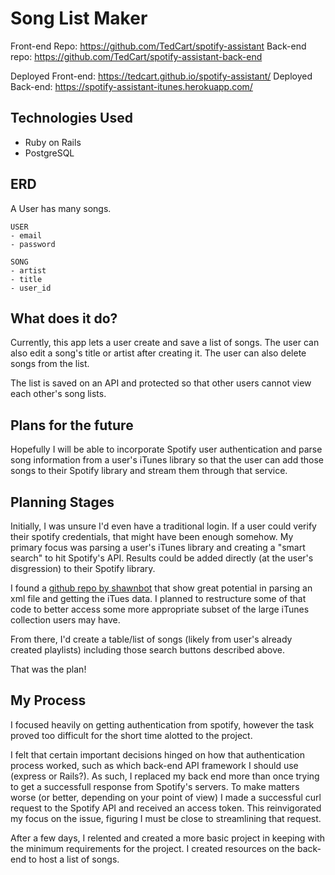 # Song List Maker

Front-end Repo: https://github.com/TedCart/spotify-assistant
Back-end repo: https://github.com/TedCart/spotify-assistant-back-end

Deployed Front-end: https://tedcart.github.io/spotify-assistant/
Deployed Back-end: https://spotify-assistant-itunes.herokuapp.com/

## Technologies Used

- Ruby on Rails
- PostgreSQL

## ERD

A User has many songs.
```
USER
- email
- password

SONG
- artist
- title
- user_id
```

## What does it do?

Currently, this app lets a user create and save a list of songs. The user can also edit a song's title or artist after creating it. The user can also delete songs from the list.

The list is saved on an API and protected so that other users cannot view each other's song lists.

## Plans for the future

 Hopefully I will be able to incorporate Spotify user authentication and parse song information from a user's iTunes library so that the user can add those songs to their Spotify library and stream them through that service.

## Planning Stages

Initially, I was unsure I'd even have a traditional login. If a user could verify their spotify credentials, that might have been enough somehow. My primary focus was parsing a user's iTunes library and creating a "smart search" to hit Spotify's API. Results could be added directly (at the user's disgression) to their Spotify library.

I found a [github repo by shawnbot](https://github.com/shawnbot/itunes-data) that show great potential in parsing an xml file and getting the iTues data. I planned to restructure some of that code to better access some more appropriate subset of the large iTunes collection users may have.

From there, I'd create a table/list of songs (likely from user's already created playlists) including those search buttons described above.

That was the plan!

## My Process

I focused heavily on getting authentication from spotify, however the task proved too difficult for the short time alotted to the project.

I felt that certain important decisions hinged on how that authentication process worked, such as which back-end API framework I should use (express or Rails?). As such, I replaced my back end more than once trying to get a successfull response from Spotify's servers. To make matters worse (or better, depending on your point of view) I made a successful curl request to the Spotify API and received an access token. This reinvigorated my focus on the issue, figuring I must be close to streamlining that request.

After a few days, I relented and created a more basic project in keeping with the minimum requirements for the project. I created resources on the back-end to host a list of songs.

